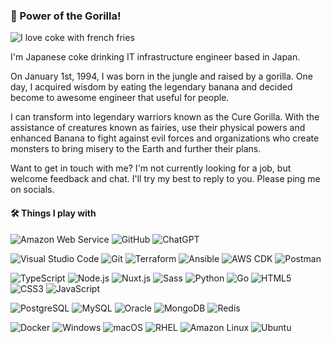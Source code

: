 ### :gorilla: Power of the Gorilla!
![I love coke with french fries](https://img.shields.io/badge/I_love_coke-with_🍟-DA291C)

I'm Japanese coke drinking IT infrastructure engineer based in Japan.

On January 1st, 1994, I was born in the jungle and raised by a gorilla.
One day, I acquired wisdom by eating the legendary banana and decided become to awesome engineer that useful for people.

I can transform into legendary warriors known as the Cure Gorilla. With the assistance of creatures known as fairies, use their physical powers and enhanced Banana to fight against evil forces and organizations who create monsters to bring misery to the Earth and further their plans.

Want to get in touch with me? I'm not currently looking for a job, but welcome feedback and chat.
I'll try my best to reply to you. Please ping me on socials.

#### :hammer_and_wrench: Things I play with

<!-- Service -->
![Amazon Web Service](https://img.shields.io/badge/-Amazon_Web_Service-FF9900?style=flat-square&logo=amazonaws&logoColor=white)
![GitHub](https://img.shields.io/badge/-GitHub-333333?style=flat-square&logo=github&logoColor=white)
![ChatGPT](https://img.shields.io/badge/-ChatGPT-74AA9C?style=flat-square&logo=openai&logoColor=white)

<!-- Tool -->
![Visual Studio Code](https://img.shields.io/badge/-Visual_Studio_Code-0078D7?style=flat-square&logo=visualstudiocode&logoColor=white)
![Git](https://img.shields.io/badge/-Git-F1502F?style=flat-square&logo=git&logoColor=white)
![Terraform](https://img.shields.io/badge/-Terraform-844FBA?style=flat-square&logo=terraform&logoColor=white)
![Ansible](https://img.shields.io/badge/-Ansible-1A1918?style=flat-square&logo=ansible&logoColor=white)
![AWS CDK](https://img.shields.io/badge/-AWS_CDK-FF9900?style=flat-square&logo=amazonaws&logoColor=white)
![Postman](https://img.shields.io/badge/-Postman-EF5B25?style=flat-square&logo=postman&logoColor=white)

<!-- Launguage/FW -->
![TypeScript](https://img.shields.io/badge/-TypeScript-007ACC?style=flat-square&logo=typescript&logoColor=white)
![Node.js](https://img.shields.io/badge/-Node.js-68A063?style=flat-square&logo=nodedotjs&logoColor=white)
![Nuxt.js](https://img.shields.io/badge/-Nuxt.js-41B883?style=flat-square&logo=nuxtdotjs&logoColor=white)
![Sass](https://img.shields.io/badge/-Sass-CC6699?style=flat-square&logo=sass&logoColor=white)
![Python](https://img.shields.io/badge/-Python-4B8BBE?style=flat-square&logo=python&logoColor=white)
![Go](https://img.shields.io/badge/-Go-29BEB0?style=flat-square&logo=go&logoColor=white)
![HTML5](https://img.shields.io/badge/-HTML5-E34C26?style=flat-square&logo=html5&logoColor=white)
![CSS3](https://img.shields.io/badge/-CSS3-264DE4?style=flat-square&logo=css3&logoColor=white)
![JavaScript](https://img.shields.io/badge/-JavaScript-F0DB4F?style=flat-square&logo=javascript&logoColor=white)

<!-- MW -->
![PostgreSQL](https://img.shields.io/badge/-PostgreSQL-0064A5?style=flat-square&logo=postgresql&logoColor=white)
![MySQL](https://img.shields.io/badge/-MySQL-00758F?style=flat-square&logo=mysql&logoColor=white)
![Oracle](https://img.shields.io/badge/-Oracle-F80000?style=flat-square&logo=oracle&logoColor=white)
![MongoDB](https://img.shields.io/badge/-MongoDB-4DB33D?style=flat-square&logo=mongodb&logoColor=white)
![Redis](https://img.shields.io/badge/-Redis-D82C20?style=flat-square&logo=redis&logoColor=white)

<!-- Platform -->
![Docker](https://img.shields.io/badge/-Docker-0DB7ED?style=flat-square&logo=docker&logoColor=white)
![Windows](https://img.shields.io/badge/-Windows-00A4EF?style=flat-square&logo=windows&logoColor=white)
![macOS](https://img.shields.io/badge/-macOS-000000?style=flat-square&logo=macos&logoColor=white)
![RHEL](https://img.shields.io/badge/-RHEL-EE0000?style=flat-square&logo=redhat&logoColor=white)
![Amazon Linux](https://img.shields.io/badge/-Amazon_Linux-FF9900?style=flat-square&logo=linux&logoColor=white)
![Ubuntu](https://img.shields.io/badge/-Ubuntu-DD4814?style=flat-square&logo=ubuntu&logoColor=white)
